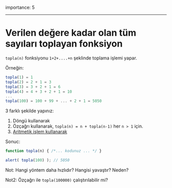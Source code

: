 importance: 5

---

# Verilen değere kadar olan tüm sayıları toplayan fonksiyon

`topla(n)` fonksiyonu `1+2+....+n` şeklinde toplama işlemi yapar.

Örneğin:

```js no-beautify
topla(1) = 1
topla(2) = 2 + 1 = 3
topla(3) = 3 + 2 + 1 = 6
topla(4) = 4 + 3 + 2 + 1 = 10
...
topla(100) = 100 + 99 + ... + 2 + 1 = 5050
```

3 farklı şekilde yapınız:

1. Döngü kullanarak
2. Özçağrı kullanarak, `topla(n) = n + topla(n-1)` her `n > 1` için.
3. [Aritmetik işlem kullanarak](https://en.wikipedia.org/wiki/Arithmetic_progression)

Sonuc:

```js
function topla(n) { /*... kodunuz ... */ }

alert( topla(100) ); // 5050
```

Not: Hangi yöntem daha hızlıdır? Hangisi yavaştır? Neden?

Not2: Özçağrı ile `topla(100000)` çalıştırılabilir mi? 

